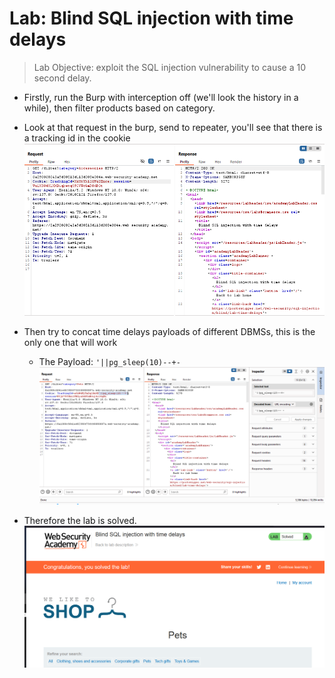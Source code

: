 # Lab: Blind SQL injection with time delays

> Lab Objective: exploit the SQL injection vulnerability to cause a 10 second delay.

- Firstly, run the Burp with interception off (we'll look the history in a while), then filter products based on category.

- Look at that request in the burp, send to repeater, you'll see that there is a tracking id in the cookie
  ![1st Screenshot](./Photos/1.png)

- Then try to concat time delays payloads of different DBMSs, this is the only one that will work

  - The Payload: `'||pg_sleep(10)--+-`
    ![2nd Screenshot](./Photos/2.png)

- Therefore the lab is solved.
  ![3rd Screenshot](./Photos/3.png)
